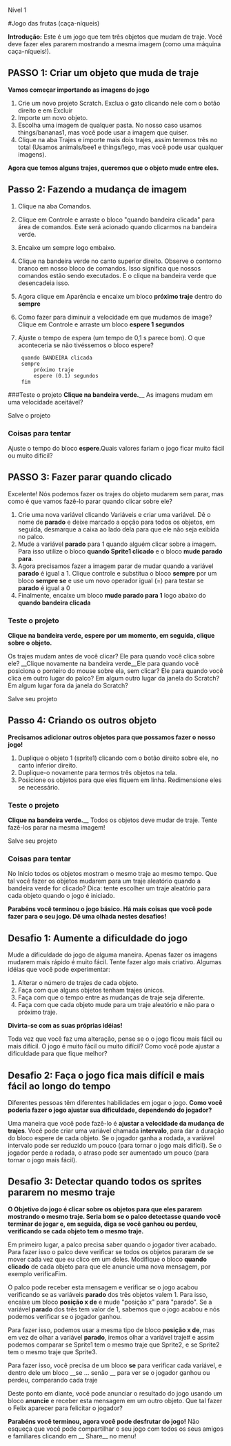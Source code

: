 Nível 1 

#Jogo das frutas (caça-níqueis)

__Introdução:__
Este é um jogo que tem três objetos que mudam de traje. Você deve fazer eles pararem mostrando a mesma imagem (como uma máquina caça-níqueis!).

## PASSO 1: Criar um objeto que muda de traje

__Vamos começar importando as imagens do jogo__

1. Crie um novo projeto Scratch. Exclua o gato clicando nele com o botão direito e em Excluir
2. Importe um novo objeto.
3. Escolha uma imagem de qualquer pasta. No nosso caso usamos things/bananas1, mas você pode
usar a imagem que quiser.
4. Clique na aba Trajes e importe mais dois trajes, assim teremos três no total
(Usamos animals/bee1 e things/lego, mas você pode usar qualquer imagens).

__Agora que temos alguns trajes, queremos que o objeto mude entre eles.__

## Passo 2: Fazendo a mudança de imagem

1. Clique na aba Comandos.
2. Clique em Controle e arraste o bloco "quando bandeira clicada" para área de comandos. Este será
acionado quando clicarmos na bandeira verde.
3. Encaixe um sempre logo embaixo.
4. Clique na bandeira verde no canto superior direito. Observe o contorno branco em nosso bloco de comandos. Isso significa que nossos comandos estão sendo executados. E o clique na bandeira verde que desencadeia isso.
5. Agora clique em Aparência e encaixe um bloco __próximo traje__ dentro do __sempre__
6. Como fazer para diminuir a velocidade em que mudamos de image? Clique em Controle e arraste um bloco __espere 1 segundos__
7. Ajuste o tempo de espera (um tempo de 0,1 s parece bom). O que aconteceria se não tivéssemos o bloco espere?

		quando BANDEIRA clicada
		sempre 
			próximo traje
			espere (0.1) segundos
		fim


###Teste o projeto
__Clique na bandeira verde.____ 
As imagens mudam em uma velocidade aceitável?

Salve o projeto

### Coisas para tentar

Ajuste o tempo do bloco __espere__.Quais valores fariam o jogo ficar muito fácil ou muito difícil?

## PASSO 3: Fazer parar quando clicado

Excelente! Nós podemos fazer os trajes do objeto mudarem sem parar, mas como é que vamos fazê-lo parar quando clicar sobre ele?

1. Crie uma nova variável clicando Variáveis ​​e criar uma variável. Dê o nome de __parado__ e deixe marcado a opção para todos os objetos, em seguida, desmarque a caixa ao lado dela para que ele não seja exibida no palco.
2. Mude a variável __parado__ para 1 quando alguém clicar sobre a imagem. Para isso utilize o bloco
__quando Sprite1 clicado__ e o bloco __mude parado para__. 
3. Agora precisamos fazer a imagem parar de mudar quando a variável __parado__ é igual a 1. Clique controle e substitua o bloco __sempre__ por um bloco __sempre se__ e use um novo operador igual (=) para testar se __parado__ é igual a 0
4. Finalmente, encaixe um bloco __mude parado para 1__ logo abaixo do __quando bandeira clicada__

### Teste o projeto
__Clique na bandeira verde, espere por um momento, em seguida, clique sobre o objeto.__ 

Os trajes mudam antes de você clicar? 
Ele para quando você clica sobre ele?
__Clique novamente na bandeira verde__Ele para quando você posiciona o ponteiro do mouse sobre ela, sem clicar? Ele para quando você clica em outro lugar do palco? Em algum outro lugar da janela do Scratch? Em algum lugar fora da janela do Scratch?

Salve seu projeto

## Passo 4: Criando os outros objeto
__Precisamos adicionar outros objetos para que possamos fazer o nosso jogo!__

1. Duplique o objeto 1 (sprite1) clicando com o botão direito sobre ele, no canto inferior direito.
2. Duplique-o novamente para termos três objetos na tela.
3. Posicione os objetos para que eles fiquem em linha. Redimensione eles se necessário.

### Teste o projeto
__Clique na bandeira verde.____ Todos os objetos deve mudar de traje. Tente fazê-los parar na mesma imagem!

Salve seu projeto

### Coisas para tentar

No Início todos os objetos mostram o mesmo traje ao mesmo tempo. Que tal você fazer os objetos mudarem para um traje aleatório quando a bandeira verde for clicado?
Dica: tente escolher um traje aleatório para cada objeto quando o jogo é iniciado.

__Parabéns você terminou o jogo básico. Há mais coisas que você pode fazer para o seu jogo. Dê uma olhada nestes desafios!__


## Desafio 1: Aumente a dificuldade do jogo

Mude a dificuldade do jogo de alguma maneira. Apenas fazer os imagens mudarem mais rápido é muito fácil. Tente fazer algo mais criativo. Algumas idéias que você pode experimentar:

1. Alterar o número de trajes de cada objeto.
2. Faça com que alguns objetos tenham trajes únicos.
3. Faça com que o tempo entre as mudanças de traje seja diferente.
4. Faça com que cada objeto mude para um traje aleatório e não para o próximo traje. 

__Divirta-se com as suas próprias idéias!__

Toda vez que você faz uma alteração, pense se o o jogo ficou mais fácil ou mais difícil. O jogo é muito fácil ou muito difícil? Como você pode ajustar a dificuldade para que fique melhor?


## Desafio 2: Faça o jogo fica mais difícil e mais fácil ao longo do tempo

Diferentes pessoas têm diferentes habilidades em jogar o jogo. __Como você poderia fazer o jogo ajustar sua dificuldade, dependendo do jogador?__

Uma maneira que você pode fazê-lo é __ajustar a velocidade da mudança de trajes__. Você pode criar uma variável chamada __intervalo__, para dar a duração do bloco espere de cada objeto. Se o jogador ganha a rodada, a variável intervalo pode ser reduzido um pouco (para tornar o jogo mais difícil). Se o jogador perde a rodada, o atraso pode ser aumentado um pouco (para tornar o jogo mais fácil).

## Desafio 3: Detectar quando todos os sprites pararem no mesmo traje

__O Objetivo do jogo é clicar sobre os objetos para que eles pararem mostrando o mesmo traje. Seria bom se o palco detectasse quando você terminar de jogar e, em seguida, diga se você ganhou ou perdeu, verificando se cada objeto tem o mesmo traje.__

Em primeiro lugar, a palco precisa saber quando o jogador tiver acabado. Para fazer isso o palco deve verificar se todos os objetos pararam de se mover cada vez que eu clico em um deles. Modifique o bloco __quando clicado__ de cada objeto para que ele anuncie uma nova mensagem, por exemplo verificaFim.

O palco pode receber esta mensagem e verificar se o jogo acabou verificando se as variáveis __parado__ dos três objetos valem 1. Para isso, encaixe um bloco __posição x de__ e mude "posição x" para "parado". Se a variável __parado__ dos três tem valor de 1, sabemos que o jogo acabou e nós podemos verificar se o jogador ganhou.

Para fazer isso, podemos usar a mesma tipo de bloco __posição x de__, mas em vez de olhar a variável __parado__, iremos olhar a variável traje# e assim podemos comparar se Sprite1 tem o mesmo traje que Sprite2, e se Sprite2 tem o mesmo traje que Sprite3.

Para fazer isso, você precisa de um bloco __se__ para verificar cada variável, e dentro dele um bloco __se ... senão __ para ver se o jogador ganhou ou perdeu, comparando cada 
traje

Deste ponto em diante, você pode anunciar o resultado do jogo usando um bloco __anuncie__ e receber esta mensagem em um outro objeto. Que tal fazer o Felix aparecer para felicitar o jogador?


__Parabéns você terminou, agora você pode desfrutar do jogo!__
Não esqueça que você pode compartilhar o seu jogo com todos os seus amigos e familiares clicando em __ Share__ no menu!
